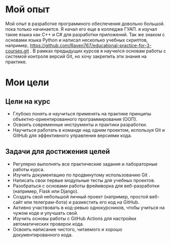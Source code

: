 # Мой опыт

Мой опыт в разработке программного обеспечения довольно большой.  пока только начинается. Я начал его еще в колледже ГУАП. я изучал такие языка как С++ и C# для разработки приложений. Так же 
знаком с основами языка Python и написал несколько учебных скриптов, например, https://github.com/Raven767/educational-practice-for-3-courses.git .  В рамках предыдущих курсов я научился основам работы с системой контроля версий Git, но хочу закрепить эти знания на практике. 

# Мои цели

## Цели на курс
* Глубоко понять и научиться применять на практике принципы объектно-ориентированного программирования (ООП).
* Освоить современные инструменты и практики разработки.
* Научиться работать в команде над одним проектом, используя Git и GitHub для эффективного управления версиями кода.

## Задачи для достижения целей
* Регулярно выполнять все практические задания и лабораторные работы курса.
* Изучить документацию по продвинутому использованию Git .
* Написать свои первые модульные тесты для учебных проектов.
* Разобраться с основами работы фреймворка для веб-разработки (например, Flask или Django).
* Создать свой небольшой личный проект (например, простой веб-сайт или телеграм-бота) и разместить его код на GitHub.
* Активно участвовать в код-ревью однокурсников, чтобы учиться на чужом коде и улучшать свой.
* Изучить основы работы с GitHub Actions для настройки автоматических проверок кода.
* Освоить написание чистого, читаемого и хорошо документированного кода. 
